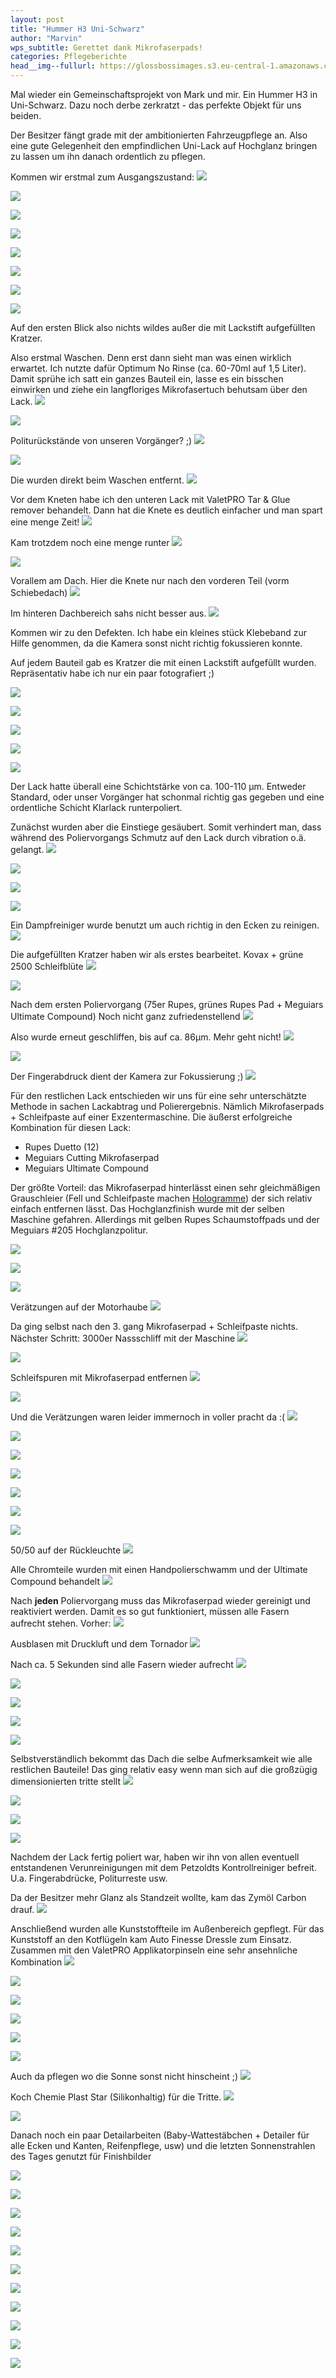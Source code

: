 ```yaml
---
layout: post
title: "Hummer H3 Uni-Schwarz"
author: "Marvin"
wps_subtitle: Gerettet dank Mikrofaserpads!
categories: Pflegeberichte
head__img--fullurl: https://glossbossimages.s3.eu-central-1.amazonaws.com/marvin/hummerh3/P1020840.JPG
---
```

Mal wieder ein Gemeinschaftsprojekt von Mark und mir. Ein Hummer H3 in Uni-Schwarz. Dazu noch derbe zerkratzt - das perfekte Objekt für uns beiden.

Der Besitzer fängt grade mit der ambitionierten Fahrzeugpflege an. Also eine gute Gelegenheit den empfindlichen Uni-Lack auf Hochglanz bringen zu lassen um ihn danach ordentlich zu pflegen.

Kommen wir erstmal zum Ausgangszustand:
![](https://glossbossimages.s3.eu-central-1.amazonaws.com/marvin/hummerh3/P1020722.JPG)


![](https://glossbossimages.s3.eu-central-1.amazonaws.com/marvin/hummerh3/P1020723.JPG)


![](https://glossbossimages.s3.eu-central-1.amazonaws.com/marvin/hummerh3/P1020724.JPG)


![](https://glossbossimages.s3.eu-central-1.amazonaws.com/marvin/hummerh3/P1020725.JPG)


![](https://glossbossimages.s3.eu-central-1.amazonaws.com/marvin/hummerh3/P1020726.JPG)


![](https://glossbossimages.s3.eu-central-1.amazonaws.com/marvin/hummerh3/P1020727.JPG)


![](https://glossbossimages.s3.eu-central-1.amazonaws.com/marvin/hummerh3/P1020728.JPG)


![](https://glossbossimages.s3.eu-central-1.amazonaws.com/marvin/hummerh3/P1020729.JPG)

Auf den ersten Blick also nichts wildes außer die mit Lackstift aufgefüllten Kratzer. 

Also erstmal Waschen. Denn erst dann sieht man was einen wirklich erwartet. Ich nutzte dafür Optimum No Rinse (ca. 60-70ml auf 1,5 Liter).
Damit sprühe ich satt ein ganzes Bauteil ein, lasse es ein bisschen einwirken und ziehe ein langfloriges Mikrofasertuch behutsam über den Lack. 
![](https://glossbossimages.s3.eu-central-1.amazonaws.com/marvin/hummerh3/P1020733.JPG)


![](https://glossbossimages.s3.eu-central-1.amazonaws.com/marvin/hummerh3/P1020734.JPG)

Politurückstände von unseren Vorgänger? ;)
![](https://glossbossimages.s3.eu-central-1.amazonaws.com/marvin/hummerh3/P1020735.JPG)


![](https://glossbossimages.s3.eu-central-1.amazonaws.com/marvin/hummerh3/P1020736.JPG)

Die wurden direkt beim Waschen entfernt.
![](https://glossbossimages.s3.eu-central-1.amazonaws.com/marvin/hummerh3/P1020738.JPG)

Vor dem Kneten habe ich den unteren Lack mit ValetPRO Tar & Glue remover behandelt. Dann hat die Knete es deutlich einfacher und man spart eine menge Zeit!
![](https://glossbossimages.s3.eu-central-1.amazonaws.com/marvin/hummerh3/P1020739.JPG)

Kam trotzdem noch eine menge runter
![](https://glossbossimages.s3.eu-central-1.amazonaws.com/marvin/hummerh3/P1020740.JPG)


![](https://glossbossimages.s3.eu-central-1.amazonaws.com/marvin/hummerh3/P1020741.JPG)

Vorallem am Dach. Hier die Knete nur nach den vorderen Teil (vorm Schiebedach)
![](https://glossbossimages.s3.eu-central-1.amazonaws.com/marvin/hummerh3/P1020742.JPG)

Im hinteren Dachbereich sahs nicht besser aus.
![](https://glossbossimages.s3.eu-central-1.amazonaws.com/marvin/hummerh3/P1020744.JPG)

Kommen wir zu den Defekten. Ich habe ein kleines stück Klebeband zur Hilfe genommen, da die Kamera sonst nicht richtig fokussieren konnte. 

Auf jedem Bauteil gab es Kratzer die mit einen Lackstift aufgefüllt wurden. Repräsentativ habe ich nur ein paar fotografiert ;)

![](https://glossbossimages.s3.eu-central-1.amazonaws.com/marvin/hummerh3/P1020745.JPG)


![](https://glossbossimages.s3.eu-central-1.amazonaws.com/marvin/hummerh3/P1020746.JPG)


![](https://glossbossimages.s3.eu-central-1.amazonaws.com/marvin/hummerh3/P1020747.JPG)


![](https://glossbossimages.s3.eu-central-1.amazonaws.com/marvin/hummerh3/P1020748.JPG)


![](https://glossbossimages.s3.eu-central-1.amazonaws.com/marvin/hummerh3/P1020749.JPG)

Der Lack hatte überall eine Schichtstärke von ca. 100-110 μm. Entweder Standard, oder unser Vorgänger hat schonmal richtig gas gegeben und eine ordentliche Schicht Klarlack runterpoliert.

Zunächst wurden aber die Einstiege gesäubert. Somit verhindert man, dass während des Poliervorgangs Schmutz auf den Lack durch vibration o.ä. gelangt.
![](https://glossbossimages.s3.eu-central-1.amazonaws.com/marvin/hummerh3/P1020750.JPG)


![](https://glossbossimages.s3.eu-central-1.amazonaws.com/marvin/hummerh3/P1020752.JPG)


![](https://glossbossimages.s3.eu-central-1.amazonaws.com/marvin/hummerh3/P1020753.JPG)


![](https://glossbossimages.s3.eu-central-1.amazonaws.com/marvin/hummerh3/P1020754.JPG)

Ein Dampfreiniger wurde benutzt um auch richtig in den Ecken zu reinigen.
![](https://glossbossimages.s3.eu-central-1.amazonaws.com/marvin/hummerh3/P1020755.JPG)

Die aufgefüllten Kratzer haben wir als erstes bearbeitet. Kovax + grüne 2500 Schleifblüte
![](https://glossbossimages.s3.eu-central-1.amazonaws.com/marvin/hummerh3/P1020756.JPG)


![](https://glossbossimages.s3.eu-central-1.amazonaws.com/marvin/hummerh3/P1020757.JPG)

Nach dem ersten Poliervorgang (75er Rupes, grünes Rupes Pad + Meguiars Ultimate Compound) Noch nicht ganz zufriedenstellend
![](https://glossbossimages.s3.eu-central-1.amazonaws.com/marvin/hummerh3/P1020758.JPG)

Also wurde erneut geschliffen, bis auf ca. 86μm. Mehr geht nicht!
![](https://glossbossimages.s3.eu-central-1.amazonaws.com/marvin/hummerh3/P1020759.JPG)


![](https://glossbossimages.s3.eu-central-1.amazonaws.com/marvin/hummerh3/P1020763.JPG)

Der Fingerabdruck dient der Kamera zur Fokussierung ;)
![](https://glossbossimages.s3.eu-central-1.amazonaws.com/marvin/hummerh3/P1020764.JPG)

Für den restlichen Lack entschieden wir uns für eine sehr unterschätzte Methode in sachen Lackabtrag und Polierergebnis. Nämlich Mikrofaserpads + Schleifpaste auf einer Exzentermaschine. Die äußerst erfolgreiche Kombination für diesen Lack:

- Rupes Duetto (12)
- Meguiars Cutting Mikrofaserpad
- Meguiars Ultimate Compound

Der größte Vorteil: das Mikrofaserpad hinterlässt einen sehr gleichmäßigen Grauschleier (Fell und Schleifpaste machen [Hologramme](https://glossboss.de/allgemein/es-gibt-3-arten-von-kratzern-im-lack/)) der sich relativ einfach entfernen lässt. Das Hochglanzfinish wurde mit der selben Maschine gefahren. Allerdings mit gelben Rupes Schaumstoffpads und der Meguiars #205 Hochglanzpolitur.

![](https://glossbossimages.s3.eu-central-1.amazonaws.com/marvin/hummerh3/P1020765.JPG)


![](https://glossbossimages.s3.eu-central-1.amazonaws.com/marvin/hummerh3/P1020766.JPG)


![](https://glossbossimages.s3.eu-central-1.amazonaws.com/marvin/hummerh3/P1020768.JPG)

Verätzungen auf der Motorhaube
![](https://glossbossimages.s3.eu-central-1.amazonaws.com/marvin/hummerh3/P1020769.JPG)

Da ging selbst nach den 3. gang Mikrofaserpad + Schleifpaste nichts. Nächster Schritt: 3000er Nassschliff mit der Maschine
![](https://glossbossimages.s3.eu-central-1.amazonaws.com/marvin/hummerh3/P1020770.JPG)


![](https://glossbossimages.s3.eu-central-1.amazonaws.com/marvin/hummerh3/P1020771.JPG)

Schleifspuren mit Mikrofaserpad entfernen
![](https://glossbossimages.s3.eu-central-1.amazonaws.com/marvin/hummerh3/P1020772.JPG)


![](https://glossbossimages.s3.eu-central-1.amazonaws.com/marvin/hummerh3/P1020773.JPG)

Und die Verätzungen waren leider immernoch in voller pracht da :(
![](https://glossbossimages.s3.eu-central-1.amazonaws.com/marvin/hummerh3/P1020775.JPG)


![](https://glossbossimages.s3.eu-central-1.amazonaws.com/marvin/hummerh3/P1020777.JPG)


![](https://glossbossimages.s3.eu-central-1.amazonaws.com/marvin/hummerh3/P1020780.JPG)


![](https://glossbossimages.s3.eu-central-1.amazonaws.com/marvin/hummerh3/P1020782.JPG)


![](https://glossbossimages.s3.eu-central-1.amazonaws.com/marvin/hummerh3/P1020783.JPG)


![](https://glossbossimages.s3.eu-central-1.amazonaws.com/marvin/hummerh3/P1020784.JPG)


![](https://glossbossimages.s3.eu-central-1.amazonaws.com/marvin/hummerh3/P1020785.JPG)

50/50 auf der Rückleuchte
![](https://glossbossimages.s3.eu-central-1.amazonaws.com/marvin/hummerh3/P1020789.JPG)

Alle Chromteile wurden mit einen Handpolierschwamm und der Ultimate Compound behandelt
![](https://glossbossimages.s3.eu-central-1.amazonaws.com/marvin/hummerh3/P1020790.JPG)

Nach **jeden** Poliervorgang muss das Mikrofaserpad wieder gereinigt und reaktiviert werden. Damit es so gut funktioniert, müssen alle Fasern aufrecht stehen. Vorher:
![](https://glossbossimages.s3.eu-central-1.amazonaws.com/marvin/hummerh3/P1020793.JPG)

Ausblasen mit Druckluft und dem Tornador
![](https://glossbossimages.s3.eu-central-1.amazonaws.com/marvin/hummerh3/P1020794.JPG)

Nach ca. 5 Sekunden sind alle Fasern wieder aufrecht
![](https://glossbossimages.s3.eu-central-1.amazonaws.com/marvin/hummerh3/P1020795.JPG)


![](https://glossbossimages.s3.eu-central-1.amazonaws.com/marvin/hummerh3/P1020796.JPG)


![](https://glossbossimages.s3.eu-central-1.amazonaws.com/marvin/hummerh3/P1020799.JPG)


![](https://glossbossimages.s3.eu-central-1.amazonaws.com/marvin/hummerh3/P1020800.JPG)


![](https://glossbossimages.s3.eu-central-1.amazonaws.com/marvin/hummerh3/P1020802.JPG)

Selbstverständlich bekommt das Dach die selbe Aufmerksamkeit wie alle restlichen Bauteile! Das ging relativ easy wenn man sich auf die großzügig dimensionierten tritte stellt
![](https://glossbossimages.s3.eu-central-1.amazonaws.com/marvin/hummerh3/P1020803.JPG)


![](https://glossbossimages.s3.eu-central-1.amazonaws.com/marvin/hummerh3/P1020806.JPG)


![](https://glossbossimages.s3.eu-central-1.amazonaws.com/marvin/hummerh3/P1020807.JPG)


![](https://glossbossimages.s3.eu-central-1.amazonaws.com/marvin/hummerh3/P1020808.JPG)

Nachdem der Lack fertig poliert war, haben wir ihn von allen eventuell entstandenen Verunreinigungen mit dem Petzoldts Kontrollreiniger befreit. U.a. Fingerabdrücke, Politurreste usw.

Da der Besitzer mehr Glanz als Standzeit wollte, kam das Zymöl Carbon drauf. 
![](https://glossbossimages.s3.eu-central-1.amazonaws.com/marvin/hummerh3/P1020813.JPG)

Anschließend wurden alle Kunststoffteile im Außenbereich gepflegt. Für das Kunststoff an den Kotflügeln kam Auto Finesse Dressle zum Einsatz. Zusammen mit den ValetPRO Applikatorpinseln eine sehr ansehnliche Kombination
![](https://glossbossimages.s3.eu-central-1.amazonaws.com/marvin/hummerh3/P1020815.JPG)


![](https://glossbossimages.s3.eu-central-1.amazonaws.com/marvin/hummerh3/P1020816.JPG)


![](https://glossbossimages.s3.eu-central-1.amazonaws.com/marvin/hummerh3/P1020817.JPG)


![](https://glossbossimages.s3.eu-central-1.amazonaws.com/marvin/hummerh3/P1020818.JPG)


![](https://glossbossimages.s3.eu-central-1.amazonaws.com/marvin/hummerh3/P1020819.JPG)


![](https://glossbossimages.s3.eu-central-1.amazonaws.com/marvin/hummerh3/P1020820.JPG)

Auch da pflegen wo die Sonne sonst nicht hinscheint ;)
![](https://glossbossimages.s3.eu-central-1.amazonaws.com/marvin/hummerh3/P1020821.JPG)

Koch Chemie Plast Star (Silikonhaltig) für die Tritte. 
![](https://glossbossimages.s3.eu-central-1.amazonaws.com/marvin/hummerh3/P1020822.JPG)


![](https://glossbossimages.s3.eu-central-1.amazonaws.com/marvin/hummerh3/P1020823.JPG)

Danach noch ein paar Detailarbeiten (Baby-Wattestäbchen + Detailer für alle Ecken und Kanten, Reifenpflege,  usw) und die letzten Sonnenstrahlen des Tages genutzt für Finishbilder

![](https://glossbossimages.s3.eu-central-1.amazonaws.com/marvin/hummerh3/P1020825.JPG)


![](https://glossbossimages.s3.eu-central-1.amazonaws.com/marvin/hummerh3/P1020826.JPG)


![](https://glossbossimages.s3.eu-central-1.amazonaws.com/marvin/hummerh3/P1020827.JPG)


![](https://glossbossimages.s3.eu-central-1.amazonaws.com/marvin/hummerh3/P1020828.JPG)


![](https://glossbossimages.s3.eu-central-1.amazonaws.com/marvin/hummerh3/P1020829.JPG)


![](https://glossbossimages.s3.eu-central-1.amazonaws.com/marvin/hummerh3/P1020833.JPG)


![](https://glossbossimages.s3.eu-central-1.amazonaws.com/marvin/hummerh3/P1020834.JPG)


![](https://glossbossimages.s3.eu-central-1.amazonaws.com/marvin/hummerh3/P1020840.JPG)


![](https://glossbossimages.s3.eu-central-1.amazonaws.com/marvin/hummerh3/P1020843.JPG)


![](https://glossbossimages.s3.eu-central-1.amazonaws.com/marvin/hummerh3/P1020844.JPG)


![](https://glossbossimages.s3.eu-central-1.amazonaws.com/marvin/hummerh3/P1020845.JPG)


